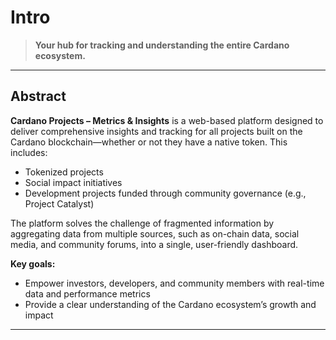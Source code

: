 # Intro

> **Your hub for tracking and understanding the entire Cardano ecosystem.**

---

## Abstract

**Cardano Projects – Metrics & Insights** is a web-based platform designed to deliver comprehensive insights and tracking for all projects built on the Cardano blockchain—whether or not they have a native token. This includes:

- Tokenized projects
- Social impact initiatives
- Development projects funded through community governance (e.g., Project Catalyst)

The platform solves the challenge of fragmented information by aggregating data from multiple sources, such as on-chain data, social media, and community forums, into a single, user-friendly dashboard.

**Key goals:**

- Empower investors, developers, and community members with real-time data and performance metrics
- Provide a clear understanding of the Cardano ecosystem’s growth and impact

---